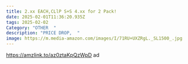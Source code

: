 ```yaml
---
title: 2.xx EACH,CLlP S+S 4.xx for 2 Pack!
date: 2025-02-01T11:36:20.935Z
tags: 2025-02-02
Category: "OTHER  "
description: "PRICE DROP,  "
image: https://m.media-amazon.com/images/I/71RU+UXZRgL._SL1500_.jpg
---
```

https://amzlink.to/az0ztaKpQzWpD   ad